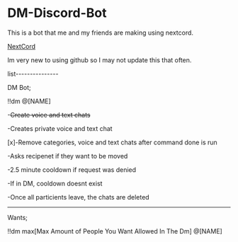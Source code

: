 # DM-Discord-Bot
This is a bot that me and my friends are making using nextcord.

[NextCord](https://github.com/nextcord/nextcord)

Im very new to using github so I may not update this that often.


list---------------

DM Bot;

!!dm @[NAME]

-~~Create voice and text chats~~

-Creates private voice and text chat

[x]-Remove categories, voice and text chats after command done is run

-Asks recipenet if they want to be moved

-2.5 minute cooldown if request was denied

-If in DM, cooldown doesnt exist

-Once all particients leave, the chats are deleted



____________________________________________________

Wants;

!!dm max[Max Amount of People You Want Allowed In The Dm] @[NAME]
